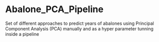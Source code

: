 # Abalone_PCA_Pipeline
Set of different approaches to predict years of abalones using Principal Component Analysis (PCA) manually and as a hyper parameter tunning inside a pipeline

